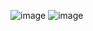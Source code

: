 ![image](https://github.com/Bishozit/CRUD_Parcels/assets/110930138/d5e2b316-f636-499f-ba16-9592615cc167)
![image](https://github.com/Bishozit/CRUD_Parcels/assets/110930138/96ce1688-e8d8-40e6-b404-b28819aaaf65)


